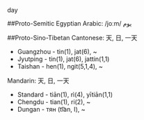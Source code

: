 day

##Proto-Semitic
Egyptian Arabic: /joːm/ يوم

##Proto-Sino-Tibetan
Cantonese: 天, 日, 一天
- Guangzhou - tin(1), jat(6), ~
- Jyutping - tin(1), jat(6), jattin(1,1)
- Taishan - hen(1), ngit(5,1,4), ~

Mandarin: 天, 日, 一天
- Standard - tiān(1), rì(4), yītiān(1,1)
- Chengdu - tian(1), ri(2), ~
- Dungan - тян (ti͡an, I), ~
